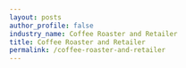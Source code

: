 ```yaml
---
layout: posts 
author_profile: false 
industry_name: Coffee Roaster and Retailer
title: Coffee Roaster and Retailer
permalink: /coffee-roaster-and-retailer
---
```

